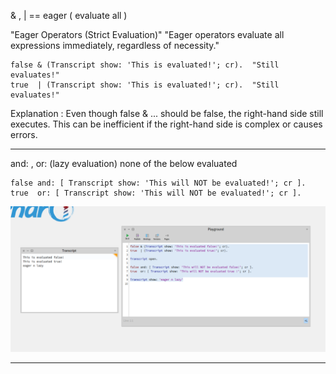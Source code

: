 & , | == eager ( evaluate all )

"Eager Operators (Strict Evaluation)"
"Eager operators evaluate all expressions immediately, regardless of necessity."

```smalltalk
false & (Transcript show: 'This is evaluated!'; cr).  "Still evaluates!"
true  | (Transcript show: 'This is evaluated!'; cr).  "Still evaluates!"
```

Explanation :
Even though false & ... should be false, the right-hand side still executes.
This can be inefficient if the right-hand side is complex or causes errors.

-------------------------------------------

and:  , or: (lazy evaluation) none of the below evaluated

```smalltalk
false and: [ Transcript show: 'This will NOT be evaluated!'; cr ].
true  or: [ Transcript show: 'This will NOT be evaluated!'; cr ].
```

![alt text](image-8.png)

------------------------------------------------
